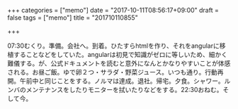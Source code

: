 +++
categories = ["memo"]
date = "2017-10-11T08:56:17+09:00"
draft = false
tags = ["memo"]
title = "201710110855"

+++

07:30むくり。準備。会社へ。到着。ひたすらhtmlを作り、それをangularに移植することなどをしていた。angularは初見で知識がゼロに等しいため、細かく難儀する。が、公式ドキュメントを読むと意外になんとかなりやすいことが体感される。お昼ご飯。ゆで卵２つ・サラダ・野菜ジュース。いつも通り。行動再開。午前中と同じことをする。ノルマは達成。退社。帰宅。夕食。シャワー。ルンバのメンテナンスをしたりモニターを拭いたりなどをする。22:30おねむ。そして今。
